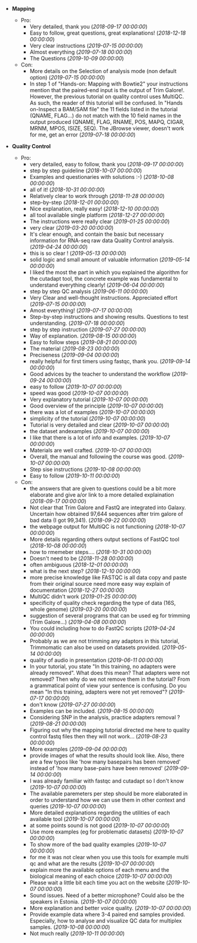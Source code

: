 - **Mapping**
  - Pro:
    - Very detailed, thank you (*2018-09-17 00:00:00*)
    - Easy to follow, great questions, great explanations! (*2018-12-18 00:00:00*)
    - Very clear instructions  (*2019-07-15 00:00:00*)
    - Almost everything (*2019-07-18 00:00:00*)
    - The Questions (*2019-10-09 00:00:00*)
  - Con:
    - More details on the Selection of analysis mode (non default option) (*2019-07-15 00:00:00*)
    - In step 1 of "Hands-on: Mapping with Bowtie2" your instructions mention that the paired-end input is the output of Trim Galore!. However, the previous tutorial on quality control uses MultiQC. As such, the reader of this tutorial will be confused.  In "Hands on-Inspect a BAM/SAM file" the 11 fields listed in the tutorial (QNAME, FLAG...) do not match with the 10 field names in the output produced (QNAME, FLAG, RNAME, POS, MAPQ, CIGAR, MRNM, MPOS, ISIZE, SEQ). The JBrowse viewer, doesn't work for me, get an error (*2019-07-18 00:00:00*)

- **Quality Control**
  - Pro:
    - very detailed, easy to follow, thank you (*2018-09-17 00:00:00*)
    - step by step guideline (*2018-10-07 00:00:00*)
    - Examples and questionaries with solutions :-) (*2018-10-08 00:00:00*)
    - all of it! (*2018-10-31 00:00:00*)
    - Relatively clear to work through (*2018-11-28 00:00:00*)
    - step-by-step (*2018-12-01 00:00:00*)
    - Nice explanation, really easy! (*2018-12-10 00:00:00*)
    - all tool available single platform   (*2018-12-27 00:00:00*)
    - The instructions were really clear (*2019-01-25 00:00:00*)
    - very clear (*2019-03-20 00:00:00*)
    - It's clear enough, and contain the basic but necessary information for RNA-seq raw data Quality Control analysis. (*2019-04-24 00:00:00*)
    - this is so clear !  (*2019-05-13 00:00:00*)
    - solid logic and small amount of valuable information (*2019-05-14 00:00:00*)
    - I liked the most the part in which you explained the algorithm for the cutadapt tool, the concrete example was fundamental to understand everything clearly! (*2019-06-04 00:00:00*)
    - step by step QC analysis (*2019-06-11 00:00:00*)
    - Very Clear and well-thought instructions. Appreciated effort  (*2019-07-15 00:00:00*)
    - Amost everything! (*2019-07-17 00:00:00*)
    - Step-by-step instructions and showing results. Questions to test understanding. (*2019-07-18 00:00:00*)
    - step by step instruction (*2019-07-27 00:00:00*)
    - Way of explanation. (*2019-08-15 00:00:00*)
    - Easy to follow steps (*2019-08-21 00:00:00*)
    - The material (*2019-08-23 00:00:00*)
    - Preciseness (*2019-09-04 00:00:00*)
    - really helpful for first timers using fastqc, thank you. (*2019-09-14 00:00:00*)
    - Good advices by the teacher to understand the workflow (*2019-09-24 00:00:00*)
    - easy to follow (*2019-10-07 00:00:00*)
    - speed was good (*2019-10-07 00:00:00*)
    - Very explanatory tutorial (*2019-10-07 00:00:00*)
    - Good overview of the principle (*2019-10-07 00:00:00*)
    - there was a lot of examples  (*2019-10-07 00:00:00*)
    - simplicity of the tutorial (*2019-10-07 00:00:00*)
    - Tutorial is very detailed and clear (*2019-10-07 00:00:00*)
    - the dataset andexamples (*2019-10-07 00:00:00*)
    - I like that there is a lot of info and examples.  (*2019-10-07 00:00:00*)
    - Materials are well crafted. (*2019-10-07 00:00:00*)
    - Overall, the manual and following the course was good. (*2019-10-07 00:00:00*)
    - Step sise instructions  (*2019-10-08 00:00:00*)
    - Easy to follow (*2019-10-11 00:00:00*)
  - Con:
    - the answers that are given to questions could be a bit more elaborate and give a/or link to a more detailed explaination (*2018-09-17 00:00:00*)
    - Not clear that Trim Galore and FastQ are integrated into Galaxy. Uncertain how obtained 97,644 sequences after trim galore of bad data (I got 99,341). (*2018-09-22 00:00:00*)
    - the webpage output for MultiQC is not functioning (*2018-10-07 00:00:00*)
    - More details regarding others output sections of FastQC tool (*2018-10-08 00:00:00*)
    - how to rmemeber steps.... (*2018-10-31 00:00:00*)
    - Doesn't need to be (*2018-11-28 00:00:00*)
    - often ambiguous (*2018-12-01 00:00:00*)
    - what is the next step? (*2018-12-10 00:00:00*)
    - more precise knowledge like FASTQC is all data copy and paste from their original source need more easy way explain of documentation    (*2018-12-27 00:00:00*)
    - MultiQC didn't work (*2019-01-25 00:00:00*)
    - specificity of quality check regarding the type of data (16S, whole genome) (*2019-03-20 00:00:00*)
    - suggestion of several programs that can be used eg for trimming (Trim Galore...) (*2019-04-08 00:00:00*)
    - You could including how to do FastQC scripts (*2019-04-24 00:00:00*)
    - Probably as we are not trimming any adaptors in this tutorial, Trimmomatic can also be used on datasets provided. (*2019-05-14 00:00:00*)
    - quality of audio in presentation (*2019-06-11 00:00:00*)
    - In your tutorial, you state "In this training, no adapters were already removed". What does this mean? That adapters were not removed? Then why do we not remove them in the tutorial? From a grammatical point of view your sentence is confusing. Do you mean "In this training, adapters were not yet removed"? (*2019-07-17 00:00:00*)
    - don't know (*2019-07-27 00:00:00*)
    - Examples can be included.  (*2019-08-15 00:00:00*)
    - Considering SNP in the analysis, practice adapters removal ?  (*2019-08-21 00:00:00*)
    - Figuring out why the mapping tutorial directed me here to quality control fastq files then they will not work... (*2019-08-23 00:00:00*)
    - More examples (*2019-09-04 00:00:00*)
    - provide images of what the results should look like. Also, there are a few typos like 'how many basepairs has been removed' instead of 'how many base-pairs have been removed' (*2019-09-14 00:00:00*)
    - I was already familiar with fastqc and cutadapt so I don't know (*2019-10-07 00:00:00*)
    - The available paremeters per step should be more elaborated in order to understand how we can use them in other context and queries (*2019-10-07 00:00:00*)
    - More detailed explanations regarding the utilities of each available tool (*2019-10-07 00:00:00*)
    - at some points sound is not good (*2019-10-07 00:00:00*)
    - Use more examples (eg for problematic datasets) (*2019-10-07 00:00:00*)
    - To show more of the bad quality examples (*2019-10-07 00:00:00*)
    - for me it was not clear when you use this tools for example multi qc and what are the results (*2019-10-07 00:00:00*)
    - explain more the available options of each menu and the biological meaning of each choice (*2019-10-07 00:00:00*)
    - Please wait a little bit each time you act on the website (*2019-10-07 00:00:00*)
    - Sound issues. Need of a better microphone? Could also be the speakers in Estonia. (*2019-10-07 00:00:00*)
    - More explanation and better voice quality. (*2019-10-07 00:00:00*)
    - Provide example data where 3-4 paired end samples provided. Especially, how to analyse and visualize QC data for multiplex samples.  (*2019-10-08 00:00:00*)
    -  Not much really (*2019-10-11 00:00:00*)

